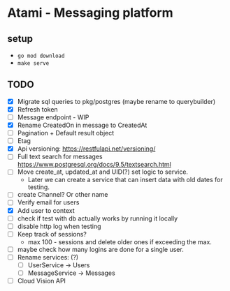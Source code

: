 # Atami - Messaging platform


## setup
- `go mod download`
- `make serve`

## TODO

- [x] Migrate sql queries to pkg/postgres (maybe rename to querybuilder)
- [x] Refresh token
- [ ] Message endpoint - WIP
- [x] Rename CreatedOn in message to CreatedAt
- [ ] Pagination + Default result object
- [ ] Etag
- [x] Api versioning: https://restfulapi.net/versioning/
- [ ] Full text search for messages https://www.postgresql.org/docs/9.5/textsearch.html
- [ ] Move create_at, updated_at  and UID(?) set logic to service. 
    - Later we can create a service that can insert data with old dates for testing.
- [ ] create Channel? Or other name
- [ ] Verify email for users
- [x] Add user to context
- [ ] check if test with db actually works by running it locally 
- [ ] disable http log when testing
- [ ] Keep track of sessions?
    - max 100 - sessions and delete older ones if exceeding the max.
- [ ] maybe check how many logins are done for a single user.
- [ ] Rename services: (?)
    - [ ] UserService -> Users
    - [ ] MessageService -> Messages
- [ ] Cloud Vision API 
